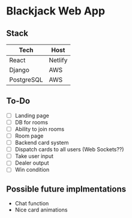 # Blackjack Web App

## Stack

| Tech | Host |
| ------ | ------ |
| React | Netlify |
| Django | AWS |
| PostgreSQL | AWS |

## To-Do

- [ ]  Landing page
- [ ]  DB for rooms
- [ ]  Ability to join rooms
- [ ]  Room page
- [ ]  Backend card system
- [ ]  Dispatch cards to all users (Web Sockets??)
- [ ]  Take user input
- [ ]  Dealer output
- [ ]  Win condition

## Possible future implmentations

- Chat function
- Nice card animations
